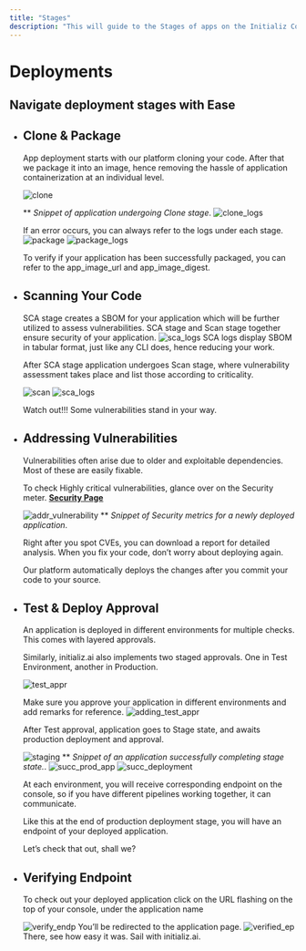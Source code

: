 ```yaml
---
title: "Stages"
description: "This will guide to the Stages of apps on the Initializ Console."
---
```


# Deployments

## Navigate deployment stages with Ease

- ## Clone & Package

  App deployment starts with our platform cloning your code. After that we package it into an image, hence removing the hassle of application containerization at an individual level.

  ![clone](/assets/deploy_stages/clone.png)

  \*\* _Snippet of application undergoing Clone stage_.
  ![clone_logs](/assets/deploy_stages/clone_logs.png)

  If an error occurs, you can always refer to the logs under each stage.
  ![package](/assets/deploy_stages/package.png)
  ![package_logs](/assets/deploy_stages/package_logs.png)

  To verify if your application has been successfully packaged, you can refer to the app_image_url and app_image_digest.

- ## Scanning Your Code

  SCA stage creates a SBOM for your application which will be further utilized to assess vulnerabilities. SCA stage and Scan stage together ensure security of your application.
  ![sca_logs](/assets/deploy_stages/sca_logs.png)
  SCA logs display SBOM in tabular format, just like any CLI does, hence reducing your work.

  After SCA stage application undergoes Scan stage, where vulnerability assessment takes place and list those according to criticality.

  ![scan](/assets/deploy_stages/scan.png)
  ![sca_logs](/assets/deploy_stages/sca_logs.png)

  Watch out!!! Some vulnerabilities stand in your way.

- ## Addressing Vulnerabilities

  Vulnerabilities often arise due to older and exploitable dependencies. Most of these are easily fixable.

  To check Highly critical vulnerabilities, glance over on the Security meter.
  [**Security Page**](../05-security.md)

  ![addr_vulnerability](/assets/deploy_stages/addr_vulnerability.png)
  \*\* _Snippet of Security metrics for a newly deployed application_.

  Right after you spot CVEs, you can download a report for detailed analysis. When you fix your code, don’t worry about deploying again.

  Our platform automatically deploys the changes after you commit your code to your source.

- ## Test & Deploy Approval

  An application is deployed in different environments for multiple checks. This comes with layered approvals.

  Similarly, initializ.ai also implements two staged approvals. One in Test Environment, another in Production.

  ![test_appr](/assets/deploy_stages/test_appr.png)

  Make sure you approve your application in different environments and add remarks for reference.
  ![adding_test_appr](/assets/deploy_stages/adding_test_app.png)

  After Test approval, application goes to Stage state, and awaits production deployment and approval.

  ![staging](/assets/deploy_stages/staging.png)
  \*\* _Snippet of an application successfully completing stage state._.
  ![succ_prod_app](/assets/deploy_stages/succ_prod_app.png)
  ![succ_deployment](/assets/deploy_stages/succ_deployment.png)

  At each environment, you will receive corresponding endpoint on the console, so if you have different pipelines working together, it can communicate.

  Like this at the end of production deployment stage, you will have an endpoint of your deployed application.

  Let’s check that out, shall we?

- ## Verifying Endpoint

  To check out your deployed application click on the URL flashing on the top of your console, under the application name

  ![verify_endp](/assets/deploy_stages/verify_endp.png)
  You’ll be redirected to the application page.
  ![verified_ep](/assets/deploy_stages/verified_ep.png)
  There, see how easy it was. Sail with initializ.ai.

